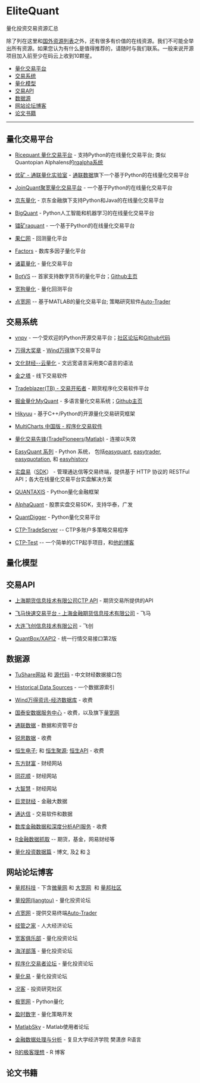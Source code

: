 # EliteQuant
量化投资交易资源汇总

除了列在这里和[国外资源列表](https://github.com/EliteQuant/EliteQuant)之外，还有很多有价值的在线资源。我们不可能全举出所有资源。如果您认为有什么是值得推荐的，请随时与我们联系。一般来说开源项目加入前至少在码云上收到10颗星。

* [量化交易平台](#量化交易平台)
* [交易系统](#交易系统)
* [量化模型](#量化模型)
* [交易API](#交易api)
* [数据源](#数据源)
* [网站论坛博客](#网站论坛博客)
* [论文书籍](#论文书籍)

- - -

## 量化交易平台
* [Ricequant 量化交易平台](https://www.ricequant.com/) - 支持Python的在线量化交易平台; 类似Quantopian Alphalens的[rqalpha系统](https://github.com/ricequant/rqalpha)

* [优矿 - 通联量化实验室](https://uqer.io/) - [通联数据](https://www.datayes.com/)旗下一个基于Python的在线量化交易平台

* [JoinQuant聚宽量化交易平台](https://www.joinquant.com/) - 一个基于Python的在线量化交易平台

* [京东量化](https://quant.jd.com/) - 京东金融旗下支持Python和Java的在线量化交易平台

* [BigQuant](https://bigquant.com/) - Python人工智能和机器学习的在线量化交易平台

* [镭矿raquant](http://www.raquant.com/) - 一个基于Python的在线量化交易平台

* [果仁网](https://quant.jd.com/) - 回测量化平台

* [Factors](http://factors.chinascope.com/) - 数库多因子量化平台

* [诸葛量化](https://www.gpxtrade.com/) - 量化交易平台

* [BotVS](https://www.botvs.com/) -- 首家支持数字货币的量化平台；[Github主页](https://github.com/botvs)

* [宽狗量化](https://www.gpxtrade.com/) - 量化回测平台

* [点宽网](https://www.digquant.com.cn/) -- 基于MATLAB的量化交易平台; 策略研究软件[Auto-Trader](http://www.atrader.com.cn/)

## 交易系统

* [vnpy](http://www.vnpy.org/) - 一个受欢迎的Python开源交易平台；[社区论坛](http://www.vnpie.com)和[Github代码](https://github.com/vnpy/vnpy)

* [万得大奖章](http://www.dajiangzhang.com/) - [Wind万得](http://www.wind.com.cn/)旗下交易平台

* [文化财经--云量化](https://mq.wenhua.com.cn/) - 文远宽语言采用类C语言的语法

* [金之塔](https://www.weistock.com/) - 线下交易软件

* [Tradeblazer(TB) - 交易开拓者](http://www.tradeblazer.net/) - 期货程序化交易软件平台

* [掘金量化MyQuant](http://www.myquant.cn/) - 多语言量化交易系统；[Github主页](https://github.com/myquant/)

* [Hikyuu](https://gitee.com/fasiondog/hikyuu) - 基于C++/Python的开源量化交易研究框架

* [MultiCharts 中国版 - 程序化交易软件](https://www.multicharts.cn/)

* [量化交易先锋(TradePioneers(Matlab)](http://bbs.pinggu.org/thread-4501068-1-1.html) - 连接以失效

* [EasyQuant 系列](https://github.com/shidenggui) - Python 系统， 包括[easyquant](https://github.com/shidenggui/easyquant), [easytrader](https://github.com/shidenggui/easytrader), [easyquotation](https://github.com/shidenggui/easyquotation), 和 [easyhistory](https://github.com/shidenggui/easyhistory)

* [实盘易](http://www.iguuu.com/e)（[SDK](https://github.com/sinall/ShiPanE-Python-SDK)）  - 管理通达信等交易终端，提供基于 HTTP 协议的 RESTFul API；各大在线量化交易平台实盘解决方案

* [QUANTAXIS](https://github.com/yutiansut/QUANTAXIS) - Python量化金融框架

* [AlphaQuant](https://github.com/928675268/alphaquant)  - 股票实盘交易SDK，支持华泰，广发

* [QuantDigger](https://github.com/QuantFans/quantdigger)  - Python量化交易平台

* [CTP-TradeServer](https://github.com/dxtkdxtk/CTP-TradeServer) -- CTP多账户多策略交易程序

* [CTP-Test](https://github.com/tashaxing/CTPtest) -- 一个简单的CTP起手项目，和[他的博客](http://blog.csdn.net/u012234115/article/details/70195889)

## 量化模型

## 交易API

* [上海期货信息技术有限公司CTP API](http://www.sfit.com.cn/5_2_DocumentDown.htm) - 期货交易所提供的API

* [飞马快速交易平台 - 上海金融期货信息技术有限公司](http://www.cffexit.com.cn/) - 飞马

* [大连飞创信息技术有限公司](http://www.dfitc.com.cn/) - 飞创

* [QuantBox/XAPI2](https://github.com/QuantBox/XAPI2) - 统一行情交易接口第2版


## 数据源
* [TuShare网站](http://tushare.org/) 和 [源代码](https://github.com/waditu/tushare)  - 中文财经数据接口包

* [Historical Data Sources](http://quantpedia.com/Links/HistoricalData) - 一个数据源索引

* [Wind万得资讯-经济数据库](http://www.wind.com.cn/) - 收费

* [国泰安数据服务中心](http://dx.gtarsc.com/) - 收费，以及旗下[量宽网](http://www.gtaquant.com/) 

* [通联数据](https://www.datayes.com/) - 数据和资管平台

* [锐思数据](http://www.resset.cn/) - 收费

* [恒生电子](http://www.hundsun.com/); 和 [恒生聚源](http://www.gildata.com/); [恒生API](https://www.hscloud.cn/) - 收费

* [东方财富](http://www.eastmoney.com/) - 财经网站

* [同花顺](http://www.10jqka.com.cn/) - 财经网站

* [大智慧](http://www.gw.com.cn/) - 财经网站

* [巨灵财经](http://www.genius.com.cn/) - 金融大数据

* [通达信](http://www.tdx.com.cn/) - 交易软件和数据

* [数库金融数据和深度分析API服务](http://developer.chinascope.com/) - 收费

* [R金融数据抓取](https://gist.github.com/yanping) -- 期货，基金，网易财经等

* [量化投资数据篇](https://xueqiu.com/8506830704/72813000) - 博文, 及[2](https://xueqiu.com/8506830704/72979651) 和 [3](https://xueqiu.com/8506830704/73125523)

## 网站论坛博客

* [量邦科技](http://www.quanttech.cn/) - 下含[微量网](http://www.wquant.com/) 和 [大宽网](http://www.daquant.com/)  和 [量邦社区](http://bbs.quanttech.cn/index.html) 

* [量投网(liangtou)](http://kt.liangtou.com/article) - 量化投资论坛

* [点宽网](https://www.digquant.com.cn/) - 提供交易终端[Auto-Trader](http://www.atrader.com.cn/)

* [经管之家](http://bbs.pinggu.org/) - 人大经济论坛

* [宽客俱乐部](http://www.quant-club.com/forum.php) - 量化投资论坛

* [海洋部落](http://www.oceantribe.org/xf/index.php) - 量化投资论坛

* [程序化交易者论坛](http://www.programtrader.net/) - 量化投资论坛

* [量化易](http://www.19lh.com/) - 量化投资论坛

* [况客](https://qutke.com/) - 投资研究社区

* [极宽网](http://www.topquant.vip/) - Python量化

* [盈时数字](http://ysquant.com/) - 量化策略开发

* [MatlabSky](http://www.matlabsky.com/)  - Matlab使用者论坛

* [金融数据处理与分析](https://www.zybuluo.com/fanxy/note/348439) - 复旦大学经济学院 樊潇彦 R语言

* [R的极客理想](http://fens.me/) - R 博客

## 论文书籍